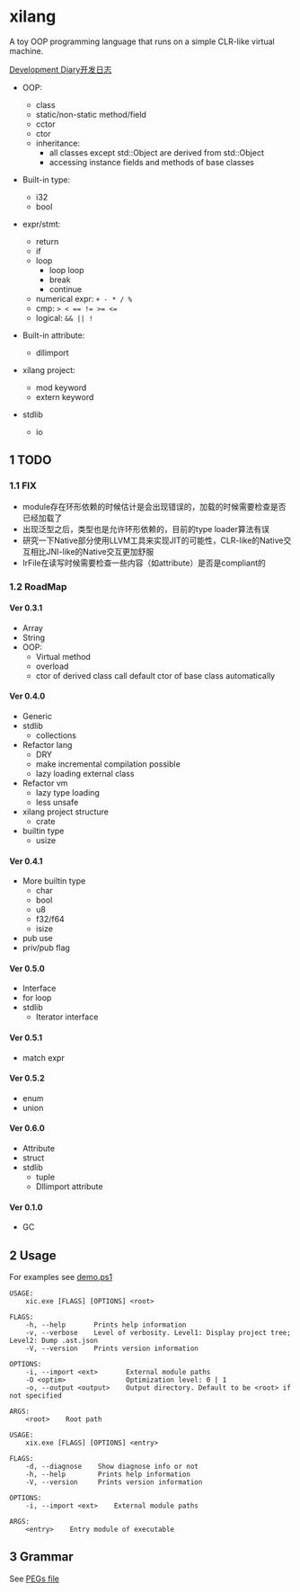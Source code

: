 # xilang

A toy OOP programming language that runs on a simple CLR-like virtual machine.

[Development Diary开发日志](https://xipotatonium.github.io/2021/04/04/XilangDev0/)


* OOP:
  * class
  * static/non-static method/field
  * cctor
  * ctor
  * inheritance:
    * all classes except std::Object are derived from std::Object
    * accessing instance fields and methods of base classes
* Built-in type:
  * i32
  * bool
* expr/stmt:
  * return
  * if
  * loop
    * loop loop
    * break
    * continue
  * numerical expr: `+ - * / %`
  * cmp: `> < == != >= <=`
  * logical: `&& || !`
* Built-in attribute:
  * dllimport
* xilang project:
  * mod keyword
  * extern keyword

* stdlib
  * io

## 1 TODO

### 1.1 FIX

* module存在环形依赖的时候估计是会出现错误的，加载的时候需要检查是否已经加载了
* 出现泛型之后，类型也是允许环形依赖的，目前的type loader算法有误
* 研究一下Native部分使用LLVM工具来实现JIT的可能性，CLR-like的Native交互相比JNI-like的Native交互更加舒服
* IrFile在读写时候需要检查一些内容（如attribute）是否是compliant的

### 1.2 RoadMap

#### Ver 0.3.1

* Array
* String
* OOP:
  * Virtual method
  * overload
  * ctor of derived class call default ctor of base class automatically

#### Ver 0.4.0

* Generic
* stdlib
  * collections
* Refactor lang
  * DRY
  * make incremental compilation possible
  * lazy loading external class
* Refactor vm
  * lazy type loading
  * less unsafe
* xilang project structure
  * crate
* builtin type
  * usize

#### Ver 0.4.1

* More builtin type
  * char
  * bool
  * u8
  * f32/f64
  * isize
* pub use
* priv/pub flag

#### Ver 0.5.0

* Interface
* for loop
* stdlib
  * Iterator interface

#### Ver 0.5.1

* match expr

#### Ver 0.5.2

* enum
* union

#### Ver 0.6.0

* Attribute
* struct
* stdlib
  * tuple
  * Dllimport attribute

#### Ver 0.1.0

* GC

## 2 Usage

For examples see [demo.ps1](demo.ps1)

```
USAGE:
    xic.exe [FLAGS] [OPTIONS] <root>

FLAGS:
    -h, --help       Prints help information
    -v, --verbose    Level of verbosity. Level1: Display project tree; Level2: Dump .ast.json
    -V, --version    Prints version information

OPTIONS:
    -i, --import <ext>       External module paths
    -O <optim>               Optimization level: 0 | 1
    -o, --output <output>    Output directory. Default to be <root> if not specified

ARGS:
    <root>    Root path
```


```
USAGE:
    xix.exe [FLAGS] [OPTIONS] <entry>

FLAGS:
    -d, --diagnose    Show diagnose info or not
    -h, --help        Prints help information
    -V, --version     Prints version information

OPTIONS:
    -i, --import <ext>    External module paths

ARGS:
    <entry>    Entry module of executable
```

## 3 Grammar

See [PEGs file](src/lang/parser/grammar.pest)